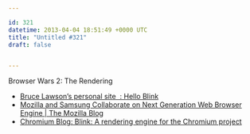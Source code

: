 ```yaml
---

id: 321
datetime: 2013-04-04 18:51:49 +0000 UTC
title: "Untitled #321"
draft: false


---
```


Browser Wars 2: The Rendering 

 
 * [Bruce Lawson’s personal site  : Hello Blink](http://www.brucelawson.co.uk/2013/hello-blink/)
 * [Mozilla and Samsung Collaborate on Next Generation Web Browser Engine | The Mozilla Blog](https://blog.mozilla.org/blog/2013/04/03/mozilla-and-samsung-collaborate-on-next-generation-web-browser-engine/)
 * [Chromium Blog: Blink: A rendering engine for the Chromium project](http://blog.chromium.org/2013/04/blink-rendering-engine-for-chromium.html)


